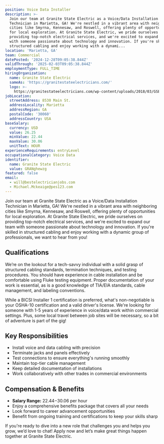```yaml
---
position: Voice Data Installer
description: >-
  Join our team at Granite State Electric as a Voice/Data Installation
  Technician in Marietta, GA! We're nestled in a vibrant area with neighboring
  cities like Smyrna, Kennesaw, and Roswell, offering plenty of opportunities
  for local exploration. At Granite State Electric, we pride ourselves on
  providing top-notch electrical services, and we're excited to expand our team
  with someone passionate about technology and innovation. If you're skilled in
  structured cabling and enjoy working with a dynami...
location: 'Marietta, GA'
team: Commercial
datePosted: '2024-12-28T09:05:38.844Z'
validThrough: '2025-02-03T09:05:38.844Z'
employmentType: FULL_TIME
hiringOrganization:
  name: Granite State Electric
  sameAs: 'https://granitestateelectricians.com/'
  logo: >-
    https://granitestateelectricians.com/wp-content/uploads/2018/03/GSE-2c-Logo-4.jpg
jobLocation:
  streetAddress: 8530 Main St.
  addressLocality: Marietta
  addressRegion: GA
  postalCode: '30060'
  addressCountry: USA
baseSalary:
  currency: USD
  value: 26.25
  minValue: 22.44
  maxValue: 30.06
  unitText: HOUR
experienceRequirements: entryLevel
occupationalCategory: Voice Data
identifier:
  name: Granite State Electric
  value: GRANghewzg
featured: false
email:
  - will@bestelectricianjobs.com
  - Michael.Mckeaige@pes123.com
---
```




Join our team at Granite State Electric as a Voice/Data Installation Technician in Marietta, GA! We're nestled in a vibrant area with neighboring cities like Smyrna, Kennesaw, and Roswell, offering plenty of opportunities for local exploration. At Granite State Electric, we pride ourselves on providing top-notch electrical services, and we're excited to expand our team with someone passionate about technology and innovation. If you're skilled in structured cabling and enjoy working with a dynamic group of professionals, we want to hear from you!

## Qualifications

We’re on the lookout for a tech-savvy individual with a solid grasp of structured cabling standards, termination techniques, and testing procedures. You should have experience in cable installation and be comfortable using Fluke testing equipment. Proper documentation of your work is essential, as is a good knowledge of TIA/EIA standards, cable management, and labeling conventions.

While a BICSI Installer 1 certification is preferred, what's non-negotiable is your OSHA-10 certification and a valid driver's license. We're looking for someone with 1-5 years of experience in voice/data work within commercial settings. Plus, some local travel between job sites will be necessary, so a bit of adventure is part of the gig!

## Key Responsibilities

- Install voice and data cabling with precision
- Terminate jacks and panels effectively
- Test connections to ensure everything's running smoothly
- Maintain top-tier cable management
- Keep detailed documentation of installations
- Work collaboratively with other trades in commercial environments

## Compensation & Benefits

- **Salary Range:** $22.44-$30.06 per hour
- Enjoy a comprehensive benefits package that covers all your needs
- Look forward to career advancement opportunities
- Benefit from ongoing training and certifications to keep your skills sharp

If you're ready to dive into a new role that challenges you and helps you grow, we’d love to chat! Apply now and let’s make great things happen together at Granite State Electric.
